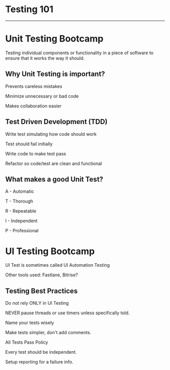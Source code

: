 # Testing 101
---

 # Unit Testing Bootcamp

Testing individual components or functionality in a piece of software to ensure that it works the way it should.


## Why Unit Testing is important?

Prevents careless mistakes

Minimize unnecessary or bad code

Makes collaboration easier


## Test Driven Development (TDD)

Write test simulating how code should work

Test should fail initially

Write code to make test pass

Refactor so code/test are clean and functional


## What makes a good Unit Test?


A - Automatic

T - Thorough

R - Repeatable

I - Independent

P - Professional


# UI Testing Bootcamp


UI Test is sometimes called UI Automation Testing

Other tools used: Fastlane, Bitrise?



## Testing Best Practices


Do not rely ONLY in UI Testing

NEVER pause threads or use timers unless specifically told.

Name your tests wisely

Make tests simpler, don't add comments.

All Tests Pass Policy

Every test should be independent.

Setup reporting for a failure info.
